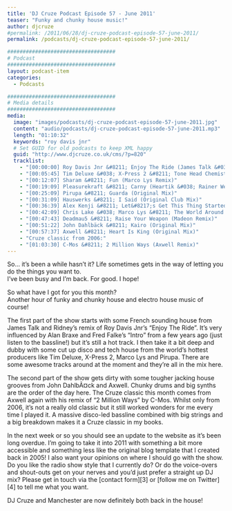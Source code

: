```yaml
---
title: 'DJ Cruze Podcast Episode 57 - June 2011'
teaser: "Funky and chunky house music!"
author: djcruze
#permalink: /2011/06/28/dj-cruze-podcast-episode-57-june-2011/
permalink: /podcasts/dj-cruze-podcast-episode-57-june-2011/

###################################
# Podcast
###################################
layout: podcast-item
categories:
  - Podcasts

###################################
# Media details
###################################
media:
  image: "images/podcasts/dj-cruze-podcast-episode-57-june-2011.jpg"
  content: "audio/podcasts/dj-cruze-podcast-episode-57-june-2011.mp3"
  length: "01:10:32"
  keywords: "roy davis jnr"
  # Set GUID for old podcasts to keep XML happy
  guid: "http://www.djcruze.co.uk/cms/?p=820"
  tracklist:
    - "[00:00:00] Roy Davis Jnr &#8211; Enjoy The Ride (James Talk &#038; Ridney Mix)"
    - "[00:05:45] Tim Deluxe &#038; X-Press 2 &#8211; Tone Head Chemistry (Club Mix)"
    - "[00:12:07] Sharam &#8211; Fun (Marco Lys Remix)"
    - "[00:19:09] Pleasurekraft &#8211; Carny (Heartik &#038; Rainer Weichhold Remix)"
    - "[00:25:09] Pirupa &#8211; Guarda (Original Mix)"
    - "[00:31:09] Hauswerks &#8211; I Said (Original Club Mix)"
    - "[00:36:39] Alex Kenji &#8211; Let&#8217;s Get This Thing Started (Saeed Younan Mix)"
    - "[00:42:09] Chris Lake &#038; Marco Lys &#8211; The World Around Us (Extended Mix)"
    - "[00:47:43] Deadmau5 &#8211; Raise Your Weapon (Madeon Remix)"
    - "[00:51:22] John Dahlbäck &#8211; Kairo (Original Mix)"
    - "[00:57:37] Axwell &#8211; Heart Is King (Original Mix)"
    - "Cruze classic from 2006:"
    - "[01:03:30] C-Mos &#8211; 2 Million Ways (Axwell Remix)"
---
```

So&#8230; it&#8217;s been a while hasn&#8217;t it? Life sometimes gets in the way of letting you do the things you want to.  
I&#8217;ve been busy and I&#8217;m back. For good. I hope!

So what have I got for you this month?  
Another hour of funky and chunky house and electro house music of course!

The first part of the show starts with some French sounding house from James Talk and Ridney&#8217;s remix of Roy Davis Jnr&#8217;s &#8220;Enjoy The Ride&#8221;. It&#8217;s very influenced by Alan Braxe and Fred Falke&#8217;s &#8220;Intro&#8221; from a few years ago (just listen to the bassline!) but it&#8217;s still a hot track. I then take it a bit deep and dubby with some cut up disco and tech house from the world&#8217;s hottest producers like Tim Deluxe, X-Press 2, Marco Lys and Pirupa. There are some awesome tracks around at the moment and they&#8217;re all in the mix here.

The second part of the show gets dirty with some tougher jacking house grooves from John DahlbÃ¤ck and Axwell. Chunky drums and big synths are the order of the day here. The Cruze classic this month comes from Axwell again with his remix of &#8220;2 Million Ways&#8221; by C-Mos. Whilst only from 2006, it&#8217;s not a really old classic but it still worked wonders for me every time I played it. A massive disco-led bassline combined with big strings and a big breakdown makes it a Cruze classic in my books.

In the next week or so you should see an update to the website as it&#8217;s been long overdue. I&#8217;m going to take it into 2011 with something a bit more accessible and something less like the original blog template that I created back in 2005! I also want your opinions on where I should go with the show. Do you like the radio show style that I currently do? Or do the voice-overs and shout-outs get on your nerves and you&#8217;d just prefer a straight up DJ mix? Please get in touch via the [contact form][3] or [follow me on Twitter][4] to tell me what you want.

DJ Cruze and Manchester are now definitely both back in the house!

